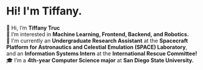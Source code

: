 # Hi! I'm Tiffany.

👋 Hi, I’m **Tiffany Truc**  
👀 I’m interested in **Machine Learning, Frontend, Backend, and Robotics.**  
🌱 I'm currently an **Undergraduate Research Assistant** at the **Spacecraft Platform for Astronautics and Celestial Emulation (SPACE) Laboratory**, and an **Information Systems Intern** at the **International Rescue Committee!**  
🎓 I’m a **4th-year Computer Science major** at **San Diego State University.**

<!---
teetruc/teetruc is a ✨ special ✨ repository because its `README.md` (this file) appears on your GitHub profile.
You can click the Preview link to take a look at your changes.
--->
